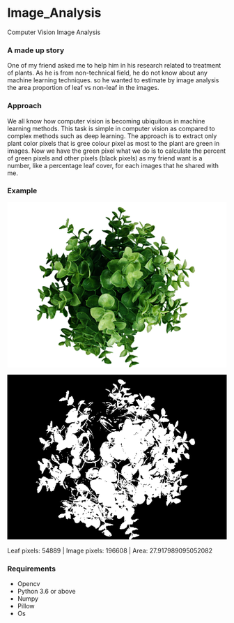 # Image_Analysis
Computer Vision Image Analysis


### A made up story

One of my friend asked me to help him in his research related to treatment of plants. As he is from non-technical field, he do not know about any machine learning techniques. so he wanted to estimate by image analysis the area proportion of leaf vs non-leaf in the images.

### Approach
We all know how computer vision is becoming ubiquitous in machine learning methods. This task is simple in computer vision as compared to complex methods such as deep learning. The approach is to extract only plant color pixels that is gree colour pixel as most to the plant are green in images. Now we have the green pixel what we do is to calculate the percent of green pixels and other pixels (black pixels) as my friend want is a number, like a percentage leaf cover, for each images that he shared with me. 


### Example

![example](images/1.png)

![After OpenCV](output/1.png)


Leaf pixels: 54889 |                                                                                                                  Image pixels: 196608 |                                                                                                                Area: 27.917989095052082



### Requirements
- Opencv
- Python 3.6 or above
- Numpy
- Pillow
- Os
